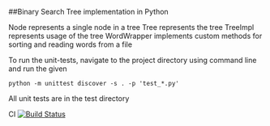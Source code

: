 ##Binary Search Tree implementation in Python

Node represents a single node in a tree
Tree represents the tree
TreeImpl represents usage of the tree
WordWrapper implements custom methods for sorting and reading words from a file

To run the unit-tests, navigate to the project directory using command line and run the given
```
python -m unittest discover -s . -p 'test_*.py'
```

All unit tests are in the test directory

CI
[![Build Status](https://snap-ci.com/mihirk/binary_search_tree/branch/master/build_image)](https://snap-ci.com/mihirk/binary_search_tree/branch/master)